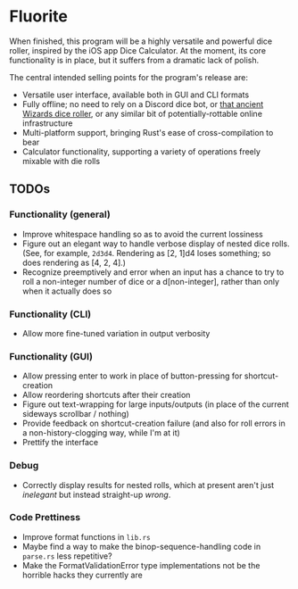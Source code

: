 # Fluorite

When finished, this program will be a highly versatile and powerful dice roller, inspired by the iOS app Dice Calculator. At the moment, its core functionality is in place, but it suffers from a dramatic lack of polish.

The central intended selling points for the program's release are:
- Versatile user interface, available both in GUI and CLI formats
- Fully offline; no need to rely on a Discord dice bot, or [that ancient Wizards dice roller](https://www.wizards.com/dnd/dice/dice.htm), or any similar bit of potentially-rottable online infrastructure
- Multi-platform support, bringing Rust's ease of cross-compilation to bear
- Calculator functionality, supporting a variety of operations freely mixable with die rolls

## TODOs

### Functionality (general)

- Improve whitespace handling so as to avoid the current lossiness
- Figure out an elegant way to handle verbose display of nested dice rolls. (See, for example, `2d3d4`. Rendering as [2, 1]d4 loses something; so does rendering as [4, 2, 4].)
- Recognize preemptively and error when an input has a chance to try to roll a non-integer number of dice or a d[non-integer], rather than only when it actually does so

### Functionality (CLI)

- Allow more fine-tuned variation in output verbosity

### Functionality (GUI)

- Allow pressing enter to work in place of button-pressing for shortcut-creation
- Allow reordering shortcuts after their creation
- Figure out text-wrapping for large inputs/outputs (in place of the current sideways scrollbar / nothing)
- Provide feedback on shortcut-creation failure (and also for roll errors in a non-history-clogging way, while I'm at it)
- Prettify the interface

### Debug

- Correctly display results for nested rolls, which at present aren't just *inelegant* but instead straight-up *wrong*.

### Code Prettiness
- Improve format functions in `lib.rs`
- Maybe find a way to make the binop-sequence-handling code in `parse.rs` less repetitive?
- Make the FormatValidationError type implementations not be the horrible hacks they currently are

